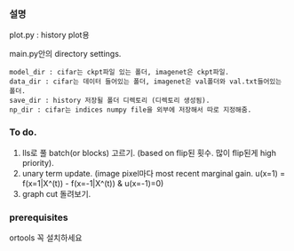 ### 설명
plot.py : history plot용

main.py안의 directory settings.  
```
model_dir : cifar는 ckpt파일 있는 폴더, imagenet은 ckpt파일.  
data_dir : cifar는 데이터 들어있는 폴더, imagenet은 val폴더와 val.txt들어있는 폴더.  
save_dir : history 저장될 폴더 디렉토리 (디렉토리 생성됨).  
np_dir : cifar는 indices numpy file을 외부에 저장해서 따로 지정해줌.  
```

### To do.
1) lls로 풀 batch(or blocks) 고르기. (based on flip된 횟수. 많이 flip된게 high priority).  
2) unary term update. (image pixel마다 most recent marginal gain. u(x=1) = f(x=1|X^(t)) - f(x=-1|X^(t)) & u(x=-1)=0)
3) graph cut 돌려보기. 

### prerequisites
ortools 꼭 설치하세요

